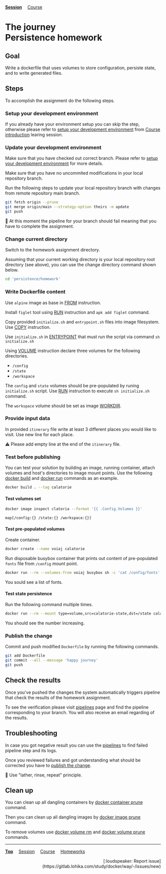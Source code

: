 **[Session](../README.md)**
&emsp;[Course](/README.md)

# **The journey**<br>Persistence homework

## Goal

Write a dockerfile that uses volumes to store configuration, persiste state, and to write generated files.

## Steps

To accomplish the assignment do the following steps.

### Setup your development environment

If you already have your environment setup you can skip the step, otherwise
please refer to [setup your development environment](/course%20introduction/homework/README.md#setup-your-development-environment) from [Course introduction](/course%20introduction/README.md) learing session.

### Update your development environment

Make sure that you have checked out correct branch. Please refer to [setup your development environment](/course%20introduction/homework/README.md#setup-your-development-environment) for more details.

Make sure that you have no uncommited modifications in your local repository branch.

Run the following steps to update your local repository branch with changes from remote repository main branch.

```sh
git fetch origin --prune
git merge origin/main --strategy-option theirs -m update
git push
```

:memo: At this moment the pipeline for your branch should fail meaning that you have to complete the assignment.

### Change current directory

Switch to the homework assignment directory.

Assuming that your current working directory is your local repository root directory (see above), you can use the change directory command shown below.

```sh
cd 'persistence/homework'
```

### Write Dockerfile content

Use `alpine` image as base in [FROM] instruction.

Install `figlet` tool using [RUN] instruction and `apk add figlet` command.

Copy provided `initialize.sh` and `entrypoint.sh` files into image filesystem. Use [COPY] instruction.

Use `initialize.sh` in [ENTRYPOINT] that must run the script via command `sh initialize.sh`

Using [VOLUME] instruction declare three volumes for the following directories.
- `/config`
- `/state`
- `/workspace`

The `config` and `state` volumes should be pre-populated by runing `initialize.sh` script. Use [RUN] instruction to execute `sh initialize.sh` command.

The `workspace` volume should be set as image [WORKDIR].

### Provide input data

In provided `itinerary` file write at least 3 different places you would like to visit. Use new line for each place.

:warning: Please add empty line at the end of the `itinerary` file.

### Test before publishing

You can test your solution by building an image, running container, attach volumes and host's directories to image mount points. Use the following [docker build] and [docker run] commands as an example.

```sh
docker build . --tag calatorie
```

#### Test volumes set

```sh
docker image inspect clatoria --format '{{ .Config.Volumes }}'
```
```
map[/config:{} /state:{} /workspace:{}]
```

#### Test pre-populated volumes

Create container.

```sh
docker create --name voiaj calatorie
```

Run disposable busybox container that prints out content of pre-populated `fonts` file from `/config` mount point.

```sh
docker run --rm --volumes-from voiaj busybox sh -c 'cat /config/fonts'
```

You sould see a list of fonts.

#### Test state persistence

Run the following command multiple times.

```sh
docker run --rm --mount type=volume,src=calatorie-state,dst=/state calatorie "Hell's Kitchen"
```

You should see the number increasing.

### Publish the change

Commit and push modified `Dockerfile` by running the following commands.

```sh
git add Dockerfile
git commit --all --message 'happy journey'
git push
```

## Check the results

Once you've pushed the changes the system automatically triggers pipeline that check the results of the homework assignment.

To see the verification please visit [pipelines](https://gitlab.lohika.com/study/docker/way/-/pipelines?scope=branches) page and find the pipeline corresponding to your branch.
You will also receive an email regarding of the results.

## Troubleshooting

In case you got negative result you can use the [pipelines](https://gitlab.lohika.com/study/docker/way/-/pipelines?scope=branches) to find failed pipeline step and its logs.

Once you reviewed failures and got understanding what should be corrected you have to [publish the change](#publish-the-change).

:memo: Use "lather, rinse, repeat" principle.

## Clean up

You can clean up all dangling containers by [docker container prune] command.

Then you can clean up all dangling images by [docker image prune] command.

To remove volumes use [docker volume rm] and [docker volume prune] commands.

[COPY]: https://docs.docker.com/engine/reference/builder/#copy
[docker build]: https://docs.docker.com/engine/reference/commandline/build/
[docker container prune]: https://docs.docker.com/engine/reference/commandline/container_prune/
[docker image prune]: https://docs.docker.com/engine/reference/commandline/image_prune/
[docker run]: https://docs.docker.com/engine/reference/commandline/run/
[docker volume prune]: https://docs.docker.com/engine/reference/commandline/volume_prune/
[docker volume rm]: https://docs.docker.com/engine/reference/commandline/volume_rm/
[ENTRYPOINT]: https://docs.docker.com/engine/reference/builder/#entrypoint
[FROM]: https://docs.docker.com/engine/reference/builder/#from
[RUN]: https://docs.docker.com/engine/reference/builder/#run
[VOLUME]: https://docs.docker.com/engine/reference/builder/#volume
[WORKDIR]: https://docs.docker.com/engine/reference/builder/#workdir

---
**[Top](#)**
&emsp;[Session](../README.md)
&emsp;[Course](/README.md)
&emsp;[Homeworks](/README.md#homeworks)
<div align="right">[:loudspeaker: Report issue](https://gitlab.lohika.com/study/docker/way/-/issues/new)</div>
